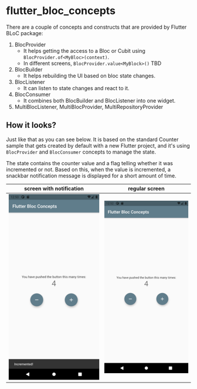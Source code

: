 # flutter_bloc_concepts

There are a couple of concepts and constructs that are provided by Flutter BLoC package:

1. BlocProvider
   - It helps getting the access to a Bloc or Cubit using `BlocProvider.of<MyBloc>(context)`.
   - In different screens, `BlocProvider.value<MyBlock>()` TBD
2. BlocBuilder
   - It helps rebuilding the UI based on bloc state changes.
3. BlocListener
   - It can listen to state changes and react to it.
4. BlocConsumer
   - It combines both BlocBuilder and BlocListener into one widget.
5. MultiBlocListener, MultiBlocProvider, MultiRepositoryProvider

## How it looks?

Just like that as you can see below. It is based on the standard Counter sample that gets created by default with a new Flutter project,
and it's using `BlocProvider` and `BlocConsumer` concepts to manage the state.

The state contains the counter value and a flag telling whether it was incremented or not. Based on this, when the value is incremented, a snackbar notification message is displayed for a short amount of time.

| screen with notification              | regular screen                  |
| ------------------------------------- | ------------------------------- |
| ![](./_docs/screen_with_snackbar.png) | ![](./_docs/screen_regular.png) |
